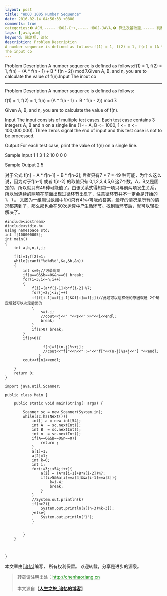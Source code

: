 ```yaml
---
layout: post
title: "HDOJ 1005 Number Sequence"
date: 2016-02-14 04:56:33 +0800
comments: true
categories:❶ ACM,----- HDOJ-C++,----- HDOJ-JAVA,❺ 算法及基础题,----- 判断循环-循环节
tags: [java,acm]
keyword: 陈浩翔, 谙忆
description: Problem Description 
A number sequence is defined as follows:f(1) = 1, f(2) = 1, f(n) = (A * f(n - 1) + B * f(n - 2)) mod 7.Given A, B, and n, you are to calculate the value of f(n).Input 
The input co 
---
```



Problem Description 
A number sequence is defined as follows:f(1) = 1, f(2) = 1, f(n) = (A * f(n - 1) + B * f(n - 2)) mod 7.Given A, B, and n, you are to calculate the value of f(n).Input 
The input co
<!-- more -->
----------

Problem Description
A number sequence is defined as follows:

f(1) = 1, f(2) = 1, f(n) = (A * f(n - 1) + B * f(n - 2)) mod 7.

Given A, B, and n, you are to calculate the value of f(n).

 

Input
The input consists of multiple test cases. Each test case contains 3 integers A, B and n on a single line (1 <= A, B <= 1000, 1 <= n <= 100,000,000). Three zeros signal the end of input and this test case is not to be processed.

 

Output
For each test case, print the value of f(n) on a single line.

 

Sample Input
1 1 3
1 2 10
0 0 0
 

Sample Output
2
5

对于公式 f[n] = A * f[n-1] + B * f[n-2]; 后者只有7 * 7 = 49 种可能，为什么这么说，因为对于f[n-1] 或者 f[n-2] 的取值只有 0,1,2,3,4,5,6 这7个数，A，B又是固定的，所以就只有49种可能值了。由该关系式得知每一项只与前两项发生关系，所以当连续的两项在前面出现过循环节出现了，注意循环节并不一定会是开始的 1，1 。 又因为一组测试数据中f[n]只有49中可能的答案，最坏的情况是所有的情况都遇到了，那么那也会在50次运算中产生循环节。找到循环节后，就可以轻松解决了。

```
#include<iostream>
#include<stdio.h>
using namespace std;
int f[100000005];
int main()
{
    int a,b,n,i,j;

    f[1]=1;f[2]=1;
    while(scanf("%d%d%d",&a,&b,&n))
    {
        int s=0;//记录周期
        if(a==0&&b==0&&n==0) break;
        for(i=3;i<=n;i++)
        {
            f[i]=(a*f[i-1]+b*f[i-2])%7;
            for(j=2;j<i;j++)
            if(f[i-1]==f[j-1]&&f[i]==f[j])//此题可以这样做的原因就是 2个确定后就可以决定后面的
            {
                s=i-j;
                //cout<<j<<" "<<s<<" >>"<<i<<endl;
                break;
            }
            if(s>0) break;
        }
        if(s>0){

                 f[n]=f[(n-j)%s+j];
                 //cout<<"f["<<n<<"]:="<<"f["<<(n-j)%s+j<<"] "<<endl;
               }
        cout<<f[n]<<endl;

    }
    return 0;
}
```

```
import java.util.Scanner;

public class Main {

    public static void main(String[] args) {
        
        Scanner sc = new Scanner(System.in);
        while(sc.hasNext()){
            int[] a = new int[54];
            int A  = sc.nextInt();
            int B  = sc.nextInt();
            int n  = sc.nextInt();
            if(A==0&&B==0&n==0){
                return ;
            }
            a[1]=1;
            a[2]=1;
            int k=0;
            int i;
            for(i=3;i<54;i++){
                a[i] = (A*a[i-1]+B*a[i-2])%7;
                if(i>5&&a[i]==a[4]&&a[i-1]==a[3]){
                    k=i-4;
                    break;
                }
            }
            //System.out.println(k);
            if(n>2){
                System.out.println(a[(n-3)%k+3]);
            }else{
                System.out.println("1");
            }
            
            
        }
    }



}

```

本文章由<a href="http://chenhaoxiang.cn/">[谙忆]</a>编写， 所有权利保留。 
欢迎转载，分享是进步的源泉。
<blockquote cite='陈浩翔'>
<p background-color='#D3D3D3'>转载请注明出处：<a href='http://chenhaoxiang.cn'><font color="green">http://chenhaoxiang.cn</font></a><br><br>
本文源自<strong>【<a href='http://chenhaoxiang.cn' target='_blank'>人生之旅_谙忆的博客</a>】</strong></p>
</blockquote>
